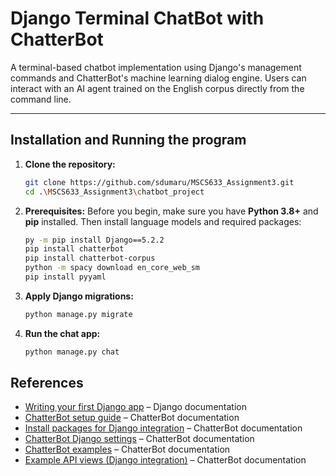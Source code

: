 # Django Terminal ChatBot with ChatterBot

A terminal-based chatbot implementation using Django's management commands and ChatterBot's machine learning dialog engine. Users can interact with an AI agent trained on the English corpus directly from the command line.

---

## Installation and Running the program

1. **Clone the repository:**
   ```bash
   git clone https://github.com/sdumaru/MSCS633_Assignment3.git
   cd .\MSCS633_Assignment3\chatbot_project

2. **Prerequisites:** Before you begin, make sure you have **Python 3.8+** and **pip** installed. Then install language models and required packages:

    ```bash
    py -m pip install Django==5.2.2
    pip install chatterbot
    pip install chatterbot-corpus
    python -m spacy download en_core_web_sm
    pip install pyyaml

3. **Apply Django migrations:**
    ```bash
    python manage.py migrate

4. **Run the chat app:**
    ```bash
    python manage.py chat

## References

- [Writing your first Django app](https://docs.djangoproject.com/en/5.2/intro/tutorial01/) – Django documentation
- [ChatterBot setup guide](https://docs.chatterbot.us/setup/) – ChatterBot documentation
- [Install packages for Django integration](https://docs.chatterbot.us/django/#install-packages) – ChatterBot documentation
- [ChatterBot Django settings](https://docs.chatterbot.us/django/settings/) – ChatterBot documentation
- [ChatterBot examples](https://docs.chatterbot.us/examples/) – ChatterBot documentation
- [Example API views (Django integration)](https://docs.chatterbot.us/django/views/#example-api-views) – ChatterBot documentation